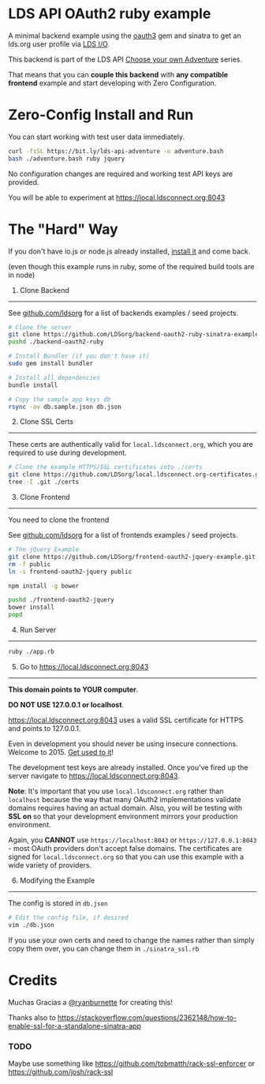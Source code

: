 # LDS API OAuth2 ruby example

A minimal backend example using the [oauth3](https://github.com/OAuth3/ruby-oauth3) gem and sinatra
to get an lds.org user profile via [LDS I/O](https://lds.io).

This backend is part of the LDS API
[Choose your own Adventure](https://github.com/LDSorg/choose-your-own-adventure) series.

That means that you can **couple this backend** with **any compatible frontend** example and start
developing with Zero Configuration.

Zero-Config Install and Run
================

You can start working with test user data immediately.

```bash
curl -fsSL https://bit.ly/lds-api-adventure -o adventure.bash
bash ./adventure.bash ruby jquery
```

No configuration changes are required and working test API keys are provided.

You will be able to experiment at <https://local.ldsconnect.org:8043>

The "Hard" Way
==============

If you don't have io.js or node.js already installed,
[install it](https://github.com/coolaj86/iojs-install-script) and come back.

(even though this example runs in ruby, some of the required build tools are in node)

1. Clone Backend
----------------

See [github.com/ldsorg](https://github.com/ldsorg?query=backend-) for a list of backends examples / seed projects.

```bash
# Clone the server
git clone https://github.com/LDSorg/backend-oauth2-ruby-sinatra-example.git ./backend-oauth2-ruby
pushd ./backend-oauth2-ruby

# Install Bundler (if you don't have it)
sudo gem install bundler

# Install all dependencies
bundle install

# Copy the sample app keys db
rsync -av db.sample.json db.json
```


2. Clone SSL Certs
------------------

These certs are authentically valid for `local.ldsconnect.org`, which you are required to use during development.

```bash
# Clone the example HTTPS/SSL certificates into ./certs
git clone https://github.com/LDSorg/local.ldsconnect.org-certificates.git ./certs
tree -I .git ./certs
```

3. Clone Frontend
-----------------

You need to clone the frontend 

See [github.com/ldsorg](https://github.com/ldsorg?query=frontend-) for a list of frontends examples / seed projects.

```bash
# The jQuery Example
git clone https://github.com/LDSorg/frontend-oauth2-jquery-example.git ./frontend-oauth2-jquery
rm -f public
ln -s frontend-oauth2-jquery public
```

```bash
npm install -g bower

pushd ./frontend-oauth2-jquery
bower install
popd
```

4. Run Server
-------------

```bash
ruby ./app.rb
```

5. Go to <https://local.ldsconnect.org:8043>
----------

**This domain points to YOUR computer**.

**DO NOT USE 127.0.0.1 or localhost**.

<https://local.ldsconnect.org:8043> uses a valid SSL certificate for
HTTPS and points to 127.0.0.1.

Even in development you should never be using insecure connections.
Welcome to 2015. [Get used to it](https://letsencrypt.org)!

The development test keys are already installed. Once you've fired up the
server navigate to <https://local.ldsconnect.org:8043>.

**Note**:
It's important that you use `local.ldsconnect.org` rather than `localhost`
because the way that many OAuth2 implementations validate domains requires
having an actual domain. Also, you will be testing with **SSL on** so that
your development environment mirrors your production environment.

Again, you **CANNOT** use `https://localhost:8043` or `https://127.0.0.1:8043` -
most OAuth providers don't accept false domains.
The certificates are signed for `local.ldsconnect.org` so that you can use this example
with a wide variety of providers.

6. Modifying the Example
-----------------

The config is stored in `db.json`

```bash
# Edit the config file, if desired
vim ./db.json
```

If you use your own certs and need to change the names rather than simply copy them over,
you can change them in `./sinatra_ssl.rb`

Credits
======

Muchas Gracias a [@ryanburnette](https://twitter.com/ryanburnette) for creating this!

Thanks also to <https://stackoverflow.com/questions/2362148/how-to-enable-ssl-for-a-standalone-sinatra-app>

### TODO

Maybe use something like https://github.com/tobmatth/rack-ssl-enforcer or https://github.com/josh/rack-ssl
